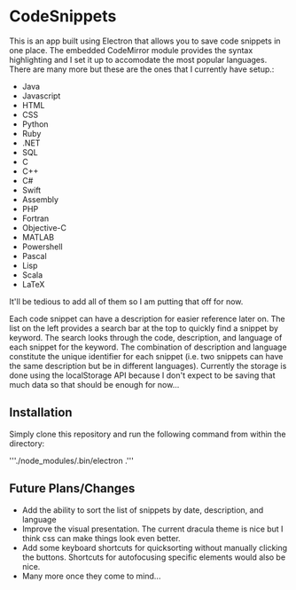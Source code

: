 # CodeSnippets

This is an app built using Electron that allows you to save code snippets in one place. The embedded CodeMirror module provides the syntax highlighting and I set it up to accomodate the most popular languages. There are many more but these are the ones that I currently have setup.:

* Java 
* Javascript
* HTML
* CSS
* Python
* Ruby
* .NET
* SQL
* C
* C++
* C#
* Swift
* Assembly
* PHP
* Fortran
* Objective-C
* MATLAB
* Powershell
* Pascal
* Lisp
* Scala
* LaTeX

It'll be tedious to add all of them so I am putting that off for now.

Each code snippet can have a description for easier reference later on. The list on the left provides a search bar at the top to quickly find a snippet by keyword. The search looks through the code, description, and language of each snippet for the keyword. The combination of description and language constitute the unique identifier for each snippet (i.e. two snippets can have the same description but be in different languages). Currently the storage is done using the localStorage API because I don't expect to be saving that much data so that should be enough for now...

## Installation

Simply clone this repository and run the following command from within the directory:

'''./node_modules/.bin/electron .'''

## Future Plans/Changes

* Add the ability to sort the list of snippets by date, description, and language
* Improve the visual presentation. The current dracula theme is nice but I think css can make things look even better.
* Add some keyboard shortcuts for quicksorting without manually clicking the buttons. Shortcuts for autofocusing specific elements would also be nice.
* Many more once they come to mind...
